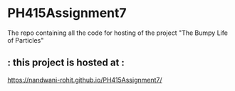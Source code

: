 # PH415Assignment7
The repo containing all the code for hosting of the project "The Bumpy Life of Particles"

## : this project is hosted at :
https://nandwani-rohit.github.io/PH415Assignment7/
